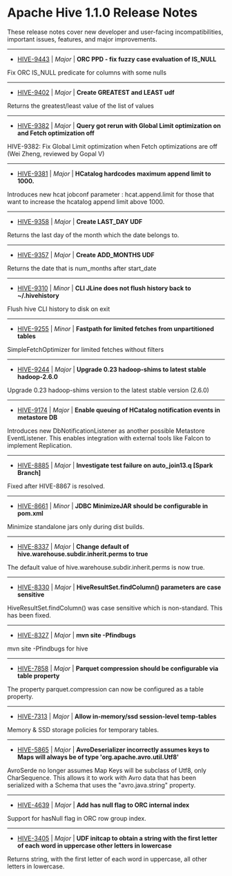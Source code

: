
<!---
# Licensed to the Apache Software Foundation (ASF) under one
# or more contributor license agreements.  See the NOTICE file
# distributed with this work for additional information
# regarding copyright ownership.  The ASF licenses this file
# to you under the Apache License, Version 2.0 (the
# "License"); you may not use this file except in compliance
# with the License.  You may obtain a copy of the License at
#
#     http://www.apache.org/licenses/LICENSE-2.0
#
# Unless required by applicable law or agreed to in writing, software
# distributed under the License is distributed on an "AS IS" BASIS,
# WITHOUT WARRANTIES OR CONDITIONS OF ANY KIND, either express or implied.
# See the License for the specific language governing permissions and
# limitations under the License.
-->
# Apache Hive  1.1.0 Release Notes

These release notes cover new developer and user-facing incompatibilities, important issues, features, and major improvements.


---

* [HIVE-9443](https://issues.apache.org/jira/browse/HIVE-9443) | *Major* | **ORC PPD - fix fuzzy case evaluation of IS\_NULL**

Fix ORC IS\_NULL predicate for columns with some nulls


---

* [HIVE-9402](https://issues.apache.org/jira/browse/HIVE-9402) | *Major* | **Create GREATEST and LEAST udf**

Returns the greatest/least value of the list of values


---

* [HIVE-9382](https://issues.apache.org/jira/browse/HIVE-9382) | *Major* | **Query got rerun with Global Limit optimization on and Fetch optimization off**

HIVE-9382: Fix Global Limit optimization when Fetch optimizations are off (Wei Zheng, reviewed by Gopal V)


---

* [HIVE-9381](https://issues.apache.org/jira/browse/HIVE-9381) | *Major* | **HCatalog hardcodes maximum append limit to 1000.**

Introduces new hcat jobconf parameter : hcat.append.limit for those that want to increase the hcatalog append limit above 1000.


---

* [HIVE-9358](https://issues.apache.org/jira/browse/HIVE-9358) | *Major* | **Create LAST\_DAY UDF**

Returns the last day of the month which the date belongs to.


---

* [HIVE-9357](https://issues.apache.org/jira/browse/HIVE-9357) | *Major* | **Create ADD\_MONTHS UDF**

Returns the date that is num\_months after start\_date


---

* [HIVE-9310](https://issues.apache.org/jira/browse/HIVE-9310) | *Minor* | **CLI JLine does not flush history back to ~/.hivehistory**

Flush hive CLI history to disk on exit


---

* [HIVE-9255](https://issues.apache.org/jira/browse/HIVE-9255) | *Minor* | **Fastpath for limited fetches from unpartitioned tables**

SimpleFetchOptimizer for limited fetches without filters


---

* [HIVE-9244](https://issues.apache.org/jira/browse/HIVE-9244) | *Major* | **Upgrade 0.23 hadoop-shims to latest stable hadoop-2.6.0**

Upgrade 0.23 hadoop-shims version to the latest stable version (2.6.0)


---

* [HIVE-9174](https://issues.apache.org/jira/browse/HIVE-9174) | *Major* | **Enable queuing of HCatalog notification events in metastore DB**

Introduces new DbNotificationListener as another possible Metastore EventListener. This enables integration with external tools like Falcon to implement Replication.


---

* [HIVE-8885](https://issues.apache.org/jira/browse/HIVE-8885) | *Major* | **Investigate test failure on auto\_join13.q [Spark Branch]**

Fixed after HIVE-8867 is resolved.


---

* [HIVE-8661](https://issues.apache.org/jira/browse/HIVE-8661) | *Minor* | **JDBC MinimizeJAR should be configurable in pom.xml**

Minimize standalone jars only during dist builds.


---

* [HIVE-8337](https://issues.apache.org/jira/browse/HIVE-8337) | *Major* | **Change default of hive.warehouse.subdir.inherit.perms to true**

The default value of hive.warehouse.subdir.inherit.perms is now true.


---

* [HIVE-8330](https://issues.apache.org/jira/browse/HIVE-8330) | *Major* | **HiveResultSet.findColumn() parameters are case sensitive**

HiveResultSet.findColumn() was case sensitive which is non-standard. This has been fixed.


---

* [HIVE-8327](https://issues.apache.org/jira/browse/HIVE-8327) | *Major* | **mvn site -Pfindbugs**

mvn site -Pfindbugs for hive


---

* [HIVE-7858](https://issues.apache.org/jira/browse/HIVE-7858) | *Major* | **Parquet compression should be configurable via table property**

The property parquet.compression can now be configured as a table property.


---

* [HIVE-7313](https://issues.apache.org/jira/browse/HIVE-7313) | *Major* | **Allow in-memory/ssd session-level temp-tables**

Memory & SSD storage policies for temporary tables.


---

* [HIVE-5865](https://issues.apache.org/jira/browse/HIVE-5865) | *Major* | **AvroDeserializer incorrectly assumes keys to Maps will always be of type 'org.apache.avro.util.Utf8'**

AvroSerde no longer assumes Map Keys will be subclass of Utf8, only CharSequence. This allows it to work with Avro data that has been serialized with a Schema that uses the "avro.java.string" property.


---

* [HIVE-4639](https://issues.apache.org/jira/browse/HIVE-4639) | *Major* | **Add has null flag to ORC internal index**

Support for hasNull flag in ORC row group index.


---

* [HIVE-3405](https://issues.apache.org/jira/browse/HIVE-3405) | *Major* | **UDF initcap to obtain a string with the first letter of each word in uppercase other letters in lowercase**

Returns string, with the first letter of each word in uppercase, all other letters in lowercase.



